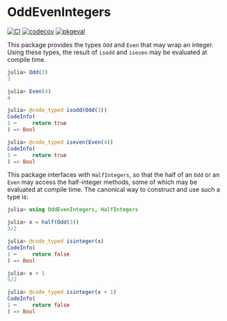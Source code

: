 # OddEvenIntegers

[![CI](https://github.com/jishnub/OddEvenIntegers.jl/actions/workflows/CI.yml/badge.svg)](https://github.com/jishnub/OddEvenIntegers.jl/actions/workflows/CI.yml)
[![codecov](https://codecov.io/gh/jishnub/OddEvenIntegers.jl/branch/main/graph/badge.svg?token=o27ttv0uxp)](https://codecov.io/gh/jishnub/OddEvenIntegers.jl)
[![pkgeval](https://juliahub.com/docs/General/OddEvenIntegers/stable/pkgeval.svg)](https://juliaci.github.io/NanosoldierReports/pkgeval_badges/report.html)

This package provides the types `Odd` and `Even` that may wrap an integer. Using these types, the result of `isodd` and `iseven` may be evaluated at compile time.
```julia
julia> Odd(3)
3

julia> Even(4)
4

julia> @code_typed isodd(Odd(3))
CodeInfo(
1 ─     return true
) => Bool

julia> @code_typed iseven(Even(4))
CodeInfo(
1 ─     return true
) => Bool
```

This package interfaces with `HalfIntegers`, so that the half of an `Odd` or an `Even` may access the half-integer methods, some of which may be evaluated at compile time. The canonical way to construct and use such a type is:
```julia
julia> using OddEvenIntegers, HalfIntegers

julia> x = half(Odd(3))
3/2

julia> @code_typed isinteger(x)
CodeInfo(
1 ─     return false
) => Bool

julia> x + 1
5/2

julia> @code_typed isinteger(x + 1)
CodeInfo(
1 ─     return false
) => Bool
```
